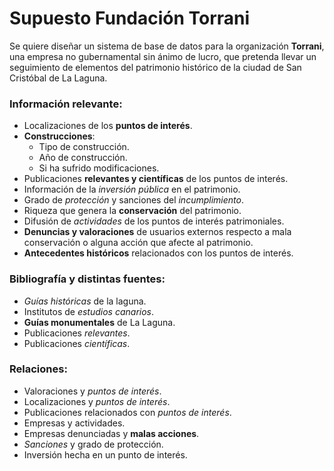 # Supuesto Fundación Torrani
Se quiere diseñar un sistema de base de datos para la organización **Torrani**, una empresa no gubernamental sin ánimo de lucro, que pretenda llevar un seguimiento de elementos del patrimonio histórico de la ciudad de San Cristóbal de La Laguna.

### Información relevante:
- Localizaciones de los **puntos de interés**.
- **Construcciones**:
    - Tipo de construcción.
    - Año de construcción.
    - Si ha sufrido modificaciones.
- Publicaciones **relevantes y científicas** de los puntos de interés.
- Información de la *inversión pública* en el patrimonio.
- Grado de _protección_ y sanciones del *incumplimiento*.
- Riqueza que genera la **conservación** del patrimonio.
- Difusión de *actividades* de los puntos de interés patrimoniales.
- **Denuncias y valoraciones** de usuarios externos respecto a mala conservación o alguna acción que afecte al patrimonio.
- **Antecedentes históricos** relacionados con los puntos de interés.


### Bibliografía y distintas fuentes: 
- _Guías históricas_ de la laguna.
- Institutos de _estudios canarios_. 
- **Guías monumentales** de La Laguna.
- Publicaciones _relevantes_.
- Publicaciones _científicas_.

### Relaciones:
- Valoraciones y *puntos de interés*.
- Localizaciones y *puntos de interés*.
- Publicaciones relacionados con *puntos de interés*.
- Empresas y actividades.
- Empresas denunciadas y **malas acciones**.
- *Sanciones* y grado de protección.
- Inversión hecha en un punto de interés.
